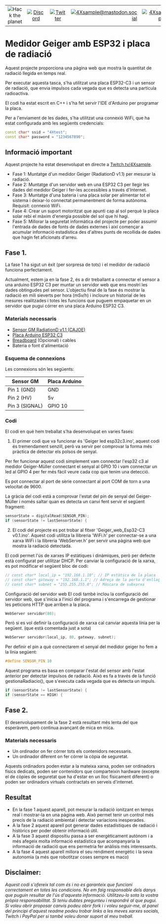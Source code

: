 | | | | | | |
|:-------------:|:-------------:|:-------------:|-------------:|-------------:|-------------:|
| ![Hack the planet](https://img.shields.io/badge/Hack-The%20Planet-orange) | [![Discord](https://img.shields.io/discord/667340023829626920?logo=discord)](https://discord.gg/ahVq54p) | [![Twitter](https://img.shields.io/twitter/follow/4xsample?style=social&logo=twitter)](https://twitter.com/4xsample/follow?screen_name=shields_io) | [![4Xsample@mastodon.social](https://img.shields.io/badge/Mastodon-@4Xsample-blueviolet?style=for-the-badge&logo=mastodon)](https://mastodon.social/@4Xsample) | [![4Xsample](https://img.shields.io/badge/Twitch-4Xsample-6441A4?style=for-the-badge&logo=twitch)](https://twitch.tv/4Xsample) | [![PayPal](https://img.shields.io/badge/PayPal-00457C?style=for-the-badge&logo=paypal&logoColor=white)](https://www.paypal.com/donate/?hosted_button_id=EFVMSRHVBNJP4) |

# Medidor Geiger amb ESP32 i placa de radiació

Aquest projecte proporciona una pàgina web que mostra la quantitat de radiació llegida en temps real.

Per executar aquesta tasca, s'ha utilitzat una placa ESP32-C3 i un sensor de radiació, que envia impulsos cada vegada que es detecta una partícula radioactiva.

El codi ha estat escrit en C++ i s'ha fet servir l'IDE d'Arduino per programar la placa.

Per a l'enviament de les dades, s'ha utilitzat una connexió WiFi, que ha estat configurada amb les següents credencials:

```c++
const char* ssid = "4Xtest";
const char* password = "1234567890";
```

## Informació important

Aquest projecte ha estat desenvolupat en directe a [Twitch.tv/4Xsample](https://www.twitch.tv/4Xsample).

- Fase 1: Muntatge d'un medidor Geiger (RadiationD v1.1) per mesurar la radiació.
- Fase 2: Muntatge d'un servidor web en una ESP32 C3 per llegir les dades del medidor Geiger i fer-les accessibles a través d'Internet.
- Fase 3: Muntatge d'una bateria i una placa solar per alimentar tot el sistema i deixar-lo connectat permanentment de forma autònoma. Requisit: connexió WiFi.
- Fase 4: Crear un suport motoritzat que apunti cap al sol perquè la placa solar rebi el màxim d'energia possible del sol que hi hagi.
- Fase 5: Millorar la seguretat informàtica del projecte per poder assumir l'entrada de dades de fonts de dades externes i així començar a acumular informació estadística des d'altres punts de recollida de dades que hagin fet aficionats d'arreu.

## Fase 1.

La fase 1 ha sigut un èxit (per sorpresa de tots) i el medidor de radiació funciona perfectament.

Actualment, estem ja en la fase 2, és a dir treballant a connectar el sensor a una arduino ESP32 C3 per muntar un servidor web que ens mostri les dades obtingudes pel sensor. L'objectiu final de la fase és mostrar la radiació en mili sieverts per hora (mSv/h) i incloure un historial de les mesures realitzades i totes les funcions que puguem empaquetar en un servidor que pugui córrer en una placa Arduino ESP32 C3.

### Materials necessaris

- [Sensor GM RadiationD v1.1 (CAJOE)](https://s.click.aliexpress.com/e/_Dn4AUID)
- [Placa Arduino ESP32 C3](https://s.click.aliexpress.com/e/_DEWtkDJ)
- [Breadboard](https://s.click.aliexpress.com/e/_DEWtkDJ) (Opcional) i cables
- Bateria o font d'alimentació

### Esquema de connexions

Les connexions són les següents:

| Sensor GM | Placa Arduino |
| ---------- | ------------- |
| Pin 1 (GND) | GND |
| Pin 2 (HV) | 5v |
| Pin 3 (SIGNAL) | GPIO 10 |

### Codi
El codi en què hem treballat s'ha desenvolupat en varies fases:

1. El primer codi que va funcionar és 'Geiger led esp32c3.ino', aquest codi és tremendament senzill, però va servir per comprovar la forma més pràctica de detectar els polsos de senyal.

Per fer funcionar aquest codi simplement vam connectar l'esp32 c3 al medidor Geiger-Müller connectant el senyal al GPIO 10 i vam connectar un led al GPIO 4 per fer més fàcil veure cada cop que tenim una detecció.

Es pot connectar al port de sèrie connectant al port COM de torn a una velocitat de 9600.

La gràcia del codi està a comprovar l'estat del pin de senyal del Geiger-Müller i només saltar quan es detecta un canvi fent servir el següent fragment:

```c++
sensorState = digitalRead(SENSOR_PIN);
if (sensorState != lastSensorState) {
```

2. El codi del projecte es pot trobar al fitxer 'Geiger_web_Esp32-C3 v0.1.ino'. Aquest codi utilitza la llibreria 'WiFi.h' per connectar-se a una xarxa WiFi i la llibreria 'WebServer.h' per servir una pàgina web que mostra la radiació detectada.

El codi permet l'ús de xarxes IP estàtiques i dinàmiques, però per defecte està configurat per utilitzar DHCP. Per canviar la configuració de la xarxa, es pot modificar el següent bloc de codi:

```c++
// const char* local_ip = "192.168.1.10"; // IP estàtica de la placa
// const char* gateway = "192.168.1.1"; // Adreça de la porta d'enllaç
// const char* subnet = "255.255.255.0"; // Màscara de subxarxa
```

Configuració del servidor web
El codi també inclou la configuració del servidor web, que s'inicia a l'inici del programa i s'encarrega de gestionar les peticions HTTP que arriben a la placa.

```c++
WebServer servidor(80);
```

Però si es vol definir la configuració de xarxa cal canviar aquesta línia per la següent. (que està comentada just a sota)

```c++
WebServer servidor(local_ip, 80, gateway, subnet);
```

Per definir el pin a què connectarem el senyal del medidor geiger ho fem a la línia següent:

```c++
#define SENSOR_PIN 10
```

Aquest programa es basa en comparar l'estat del sensor amb l'estat anterior per detectar impulsos de radiació. Això es fa a través de la funció gestionaRadiacio(), que s'executa cada vegada que es detecta un impuls.

```c++
if (sensorState != lastSensorState) {
if (sensorState == HIGH) {
```

## Fase 2.

El desenvolupament de la fase 2 està resultant més lenta del que esperàvem, però continua avançant de mica en mica.

### Materials necessaris

- Un ordinador on fer córrer tots els contenidors necessaris.
- Un ordinador diferent on fer córrer la còpia de seguretat.

Aquests ordinadors poden estar a la mateixa xarxa, poden ser ordinadors físics dedicats, poden ser contenidors que comparteixin hardware (excepte el de còpies de seguretat que ha d'estar en un lloc físicament diferent) o poden ser ordinadors virtuals contractats en serveis d'internet.

## Resultat

- En la fase 1 aquest aparell, pot mesurar la radiació ionitzant en temps real i mostrar-la en una pàgina web. Això permet tenir un control més precís de la radiació ambiental i detectar variacions inesperades.
- A la fase 2 aquest aparell pot generar dades estadístiques de radiació i històrics per poder obtenir informació útil.
- A la fase 3 aquest dispositiu passa a ser energèticament autònom i a més afegeix molta informació estadística que acompanyaria la informació de radiació que ens permetria fer anàlisis més interessants.
- A la fase 4 aquest aparell millora el seu rendiment energètic i la seva autonomia (a més que robotitzar coses sempre es maco)

## Disclaimer:
*Aquest codi s'ofereix tal com és i no es garanteix que funcioni correctament en totes les condicions. No em faig responsable dels danys que puguin resultar de l'ús d'aquesta informació. Utilitzeu-lo sota la vostra pròpia responsabilitat. Si teniu dubtes pregunteu i respondré al que pugui. Si voleu obrir proposar canvis podeu obrir fork i i voleu seguir-me, al panel del principi d'aquest readme podeu trobar links a les meves xarxes socials, Twitch i PayPal per si també voleu donar suport al meu treball.*
